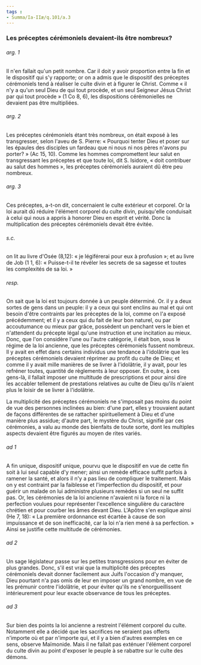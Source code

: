 ```yaml
---
tags : 
- Summa/Ia-IIæ/q.101/a.3
---
```


### Les préceptes cérémoniels devaient-ils être nombreux?

###### arg. 1
Il n'en fallait qu'un petit nombre. Car il doit y avoir proportion entre la fin et le dispositif qui s'y rapporte; or on a admis que le dispositif des préceptes cérémoniels tend à réaliser le culte divin et à figurer le Christ. Comme « il n'y a qu'un seul Dieu de qui tout procède, et un seul Seigneur Jésus Christ par qui tout procède » (1 Co 8, 6), les dispositions cérémonielles ne devaient pas être multipliées. 

###### arg. 2
Les préceptes cérémoniels étant très nombreux, on était exposé à les transgresser, selon l'aveu de S. Pierre: « Pourquoi tenter Dieu et poser sur les épaules des disciples un fardeau que ni nous ni nos pères n'avons pu porter? » (Ac 15, 10). Comme les hommes compromettent leur salut en transgressant les préceptes et que toute loi, dit S. Isidore, « doit contribuer au salut des hommes », les préceptes cérémoniels auraient dû être peu nombreux. 

###### arg. 3
Ces préceptes, a-t-on dit, concernaient le culte extérieur et corporel. Or la loi aurait dû réduire l'élément corporel du culte divin, puisqu'elle conduisait à celui qui nous a appris à honorer Dieu en esprit et vérité. Donc la multiplication des préceptes cérémoniels devait être évitée. 

###### s.c.
on lit au livre d'Osée (8,12): « je légiférerai pour eux à profusion »; et au livre de Job (1 1, 6): « Puisse-t-il te révéler les secrets de sa sagesse et toutes les complexités de sa loi. » 

###### resp.
On sait que la loi est toujours donnée à un peuple déterminé. Or. il y a deux sortes de gens dans un peuple: il y a ceux qui sont enclins au mal et qui ont besoin d'être contraints par les préceptes de la loi, comme on l'a exposé précédemment; et il y a ceux qui du fait de leur bon naturel, ou par accoutumance ou mieux par grâce, possèdent un penchant vers le bien et n'attendent du précepte légal qu'une instruction et une incitation au mieux. Donc, que l'on considère l'une ou l'autre catégorie, il était bon, sous le régime de la loi ancienne, que les préceptes cérémoniels fussent nombreux. Il y avait en effet dans certains individus une tendance à l'idolâtrie que les préceptes cérémoniels devaient réprimer au profit du culte de Dieu; et comme il y avait mille manières de se livrer à l'idolâtrie, il y avait, pour les refréner toutes, quantité de règlements à leur opposer. En outre, à ces gens-là, il fallait imposer une multitude de prescriptions et pour ainsi dire les accabler tellement de prestations relatives au culte de Dieu qu'ils n'aient plus le loisir de se livrer à l'idolâtrie. 

La multiplicité des préceptes cérémoniels ne s'imposait pas moins du point de vue des personnes inclinées au bien: d'une part, elles y trouvaient autant de façons différentes de se rattacher spirituellement à Dieu et d'une manière plus assidue; d'autre part, le mystère du Christ, signifié par ces cérémonies, a valu au monde des bienfaits de toute sorte, dont les multiples aspects devaient être figurés au moyen de rites variés. 

###### ad 1
A fin unique, dispositif unique, pourvu que le dispositif en vue de cette fin soit à lui seul capable d'y mener; ainsi un remède efficace suffit parfois à ramener la santé, et alors il n'y a pas lieu de compliquer le traitement. Mais on y est contraint par la faiblesse et l'imperfection du dispositif, et pour guérir un malade on lui administre plusieurs remèdes si un seul ne suffit pas. Or, les cérémonies de la loi ancienne n'avaient ni la force ni la perfection voulues pour représenter l'excellence singulière du caractère chrétien et pour courber les âmes devant Dieu. L'Apôtre s'en explique ainsi (He 7, 18): « La première ordonnance est écartée à cause de son impuissance et de son inefficacité, car la loi n'a rien mené à sa perfection. » Ainsi se justifie cette multitude de cérémonies. 

###### ad 2
Un sage législateur passe sur les petites transgressions pour en éviter de plus grandes. Donc, s'il est vrai que la multiplicité des préceptes cérémoniels devait donner facilement aux Juifs l'occasion d'y manquer, Dieu pourtant n'a pas omis de leur en imposer un grand nombre, en vue de les prémunir contre l'idolâtrie, et pour éviter qu'ils ne s'enorgueillissent intérieurement pour leur exacte observance de tous les préceptes. 

###### ad 3
Sur bien des points la loi ancienne a restreint l'élément corporel du culte. Notamment elle a décidé que les sacrifices ne seraient pas offerts n'importe où et par n'importe qui, et il y a bien d'autres exemples en ce sens, observe Maïmonide. Mais il ne fallait pas exténuer l'élément corporel du culte divin au point d'exposer le peuple à se rabattre sur le culte des démons. 


